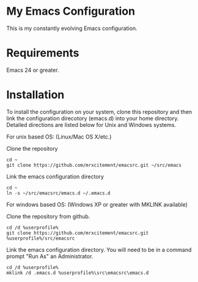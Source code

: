 My Emacs Configuration
======================
This is my constantly evolving Emacs configuration.

Requirements
============
Emacs 24 or greater.

Installation
============
To install the configuration on your system, clone this repository and then link the configuration direcotory (emacs.d) into your home directory. Detailed directions are listed below for Unix and Windows systems.

For unix based OS: (Linux/Mac OS X/etc.)

Clone the repository

    cd ~
    git clone https://github.com/mrxcitement/emacsrc.git ~/src/emacs

Link the emacs configuration directory

    cd ~
    ln -s ~/src/emacsrc/emacs.d ~/.emacs.d

For windows based OS: (Windows XP or greater with MKLINK available)

Clone the repository from github.

    cd /d %userprofile%
    git clone https://github.com/mrxcitement/emacsrc.git %userprofile%/src/emacsrc

Link the emacs configuration directory. You will need to be in a command prompt "Run As" an Administrator.

    cd /d %userprofile%
    mklink /d .emacs.d %userprofile%\src\emacsrc\emacs.d
